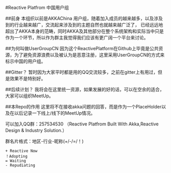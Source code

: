 #Reactive Platfrom 中国用户组

##前身
本组织以前是AKKAChina 用户组，随着加入成员的越来越多，以及涉及到的行业越来越广，交流起来涉及到的主题自然也就越来越广泛了，
已经远远地超出了AKKA本身的范畴，同时AKKA及其他部分在整个系统架构和实际当中只是作为一个环节，所以作为群主我觉得我们应该有更广阔一个平台来讨论。

##为何叫做UserGroupCN
因为这个ReactivePlatform在Github上毕竟是公共资源，为了避免资源浪费以及被认为是恶意注册，这里采用UserGroupCN的方式来标示中国的用户组。

##Gitter？
暂时因为大家平时都是用的QQ交流较多，之前在gitter上有用过，但是效果不是特别好。

##后续计划？
我将会在这里统一资源，如果发展的好的话，可以在空余的适合，大家可以组织MeetUp。

##本Repo的作用
这里将不在接收akka问题的回答，而是作为一个PlaceHolder以及在以后记录一下线上/线下的MeetUp情况。

可以加入QQ群：257534530 （Reactive Platfrom Built With Akka,Reactive Design & Industry Solution.）

群名片格式：地区-行业-昵称(+/-/=/！)
```
+ Reactive Now
！Adopting
= Waiting
- Repudiating
```
